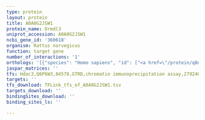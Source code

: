 ```yaml
---
type: protein
layout: protein
title: A0A0G2JSW1
protein_name: Ormdl3
uniprot_accession: A0A0G2JSW1
ncbi_gene_id: '360618'
organism: Rattus norvegicus
function: target gene
number_of_interactions: '1'
orthologs: '[{"species": "Homo sapiens", "id": ["<a href=\"/protein/q8n138\">Q8N138</a>"]}, {"species": "Danio rerio", "id": ["Q5XJR6"]}, {"species": "Mus musculus", "id": ["<a href=\"/protein/q9cpz6\">Q9CPZ6</a>"]}, {"species": "Drosophila melanogaster", "id": ["<a href=\"/protein/q9vp04\">Q9VP04</a>"]}, {"species": "Saccharomyces cerevisiae", "id": ["<a href=\"/protein/p53224\">P53224</a>", "<a href=\"/protein/q06144\">Q06144</a>"]}]'
jaspar_matrices: ''
tfs: Hdac3,Q6P6W3,84578,GTRD,chromatin immunoprecipitation assay,27924024%5Buid%5D,No
targets: ''
tfs_download: TFLink_tfs_of_A0A0G2JSW1.tsv
targets_download: ''
bindingSites_download: ''
binding_sites_ls: ''

---
```

